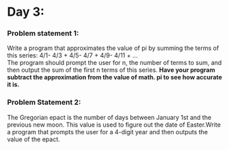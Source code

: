 # Day 3:

<h3> Problem statement 1: </h3>
Write a program that approximates the value of pi by summing the terms of this series: 4/1- 4/3 + 4/5- 4/7 + 4/9- 4/11 + ... 
<br/>The program should prompt the user for n, the number of terms to sum, and then output the sum of the first n terms of this series. 
<b>Have your program subtract the approximation from the value of math. pi to see how accurate it is.</b>


<h3> Problem Statement 2: </h3>

The Gregorian epact is the number of days between January 1st and the previous new moon. This value is used to figure out the date of Easter.Write a program that prompts the user for a 4-digit year and then outputs the value of the epact. 
